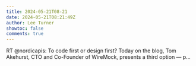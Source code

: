```yaml
---
title: 2024-05-21T08-21
date: 2024-05-21T08:21:49Z
author: Lee Turner
showtoc: false
comments: true
---
```


RT @nordicapis: To code first or design first? Today on the blog, Tom Akehurst, CTO and Co-Founder of WireMock, presents a third option — p…

